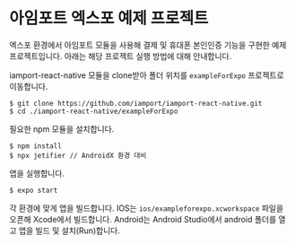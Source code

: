 
# 아임포트 엑스포 예제 프로젝트

엑스포 환경에서 아임포트 모듈을 사용해 결제 및 휴대폰 본인인증 기능을 구현한 예제 프로젝트입니다. 아래는 해당 프로젝트 실행 방법에 대해 안내합니다.

iamport-react-native 모듈을 clone받아 폴더 위치를 `exampleForExpo` 프로젝트로 이동합니다.

```
$ git clone https://github.com/iamport/iamport-react-native.git
$ cd ./iamport-react-native/exampleForExpo
```

필요한 npm 모듈을 설치합니다.

```
$ npm install
$ npx jetifier // AndroidX 환경 대비
```

앱을 실행합니다.

```
$ expo start
```

각 환경에 맞게 앱을 빌드합니다. IOS는 `ios/exampleforexpo.xcworkspace` 파일을 오픈해 Xcode에서 빌드합니다. Android는 Android Studio에서 android 폴더를 열고 앱을 빌드 및 설치(Run)합니다.

